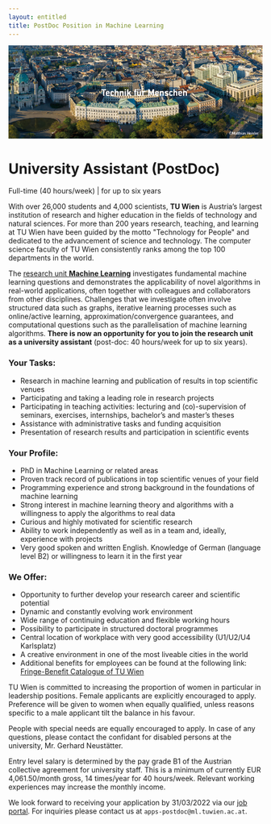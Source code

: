 ```yaml
---
layout: entitled
title: PostDoc Position in Machine Learning
---
```


![TU_Hauptgebaeude](../TU_Hauptgebaeude_neu.jpg)

# University Assistant (PostDoc)

Full-time (40 hours/week) | for up to six years

With over 26,000 students and 4,000 scientists, **TU Wien** is Austria’s largest institution of research and higher education in the fields of technology and natural sciences. For more than 200 years research, teaching, and learning at TU Wien have been guided by the motto "Technology for People" and dedicated to the advancement of science and technology. The computer science faculty of TU Wien consistently ranks among the top 100 departments in the world. 

The [research unit **Ma﻿chine Learning**](https://www.ml.tuwien.ac.at/) investigates fundamental machine learning questions and demonstrates the applicability of novel algorithms in real-world applications, often together with colleagues and collaborators from other disciplines. Challenges that we investigate often involve structured data such as graphs, iterative learning processes such as online/active learning, approximation/convergence guarantees, and computational questions such as the parallelisation of machine learning algorithms. **There is now an opportunity for you to join the research unit as a university assistant** (post-doc: 40 hours/week for up to six years). 

### Your Tasks: 

- Research in machine learning and publication of results in top scientific venues 
- Participating and taking a leading role in research projects 
- Participating in teaching activities: lecturing and (co)-supervision of seminars, exercises, internships, bachelor’s and master’s theses 
- Assistance with administrative tasks and funding acquisition 
- Presentation of research results and participation in scientific events 

### Your Profile: 

- PhD in Machine Learning or related areas 
- Proven track record of publications in top scientific venues of your field 
- Programming experience and strong background in the foundations of machine learning 
- Strong interest in machine learning theory and algorithms with a willingness to apply the algorithms to real data 
- Curious and highly motivated for scientific research 
- Ability to work independently as well as in a team and, ideally, experience with projects 
- Very good spoken and written English. Knowledge of German (language level B2) or willingness to learn it in the first year 

### We Offer: 

- Opportunity to further develop your research career and scientific potential 
- Dynamic and constantly evolving work environment 
- Wide range of continuing education and flexible working hours 
- Possibility to participate in structured doctoral programmes 
- Central location of workplace with very good accessibility (U1/U2/U4 Karlsplatz) 
- A creative environment in one of the most liveable cities in the world 
- Additional benefits for employees can be found at the following link: [Fringe-Benefit Catalogue of TU Wien](https://url.tuwien.at/cfjyv)
 

 

TU Wien is committed to increasing the proportion of women in particular in leadership positions. Female applicants are explicitly encouraged to apply. Preference will be given to women when equally qualified, unless reasons specific to a male applicant tilt the balance in his favour.  

People with special needs are equally encouraged to apply. In case of any questions, please contact the confidant for disabled persons at the university, Mr. Gerhard Neustätter.  

Entry level salary is determined by the pay grade B1 of the Austrian collective agreement for university staff. This is a minimum of currently EUR 4,061.50/month gross, 14 times/year for 40 hours/week. Relevant working experiences may increase the monthly income. 

We look forward to receiving your application by 31/03/2022 via our [job portal](https://jobs.tuwien.ac.at/Job/176797). 
For inquiries please contact us at `apps-postdoc@ml.tuwien.ac.at`.
